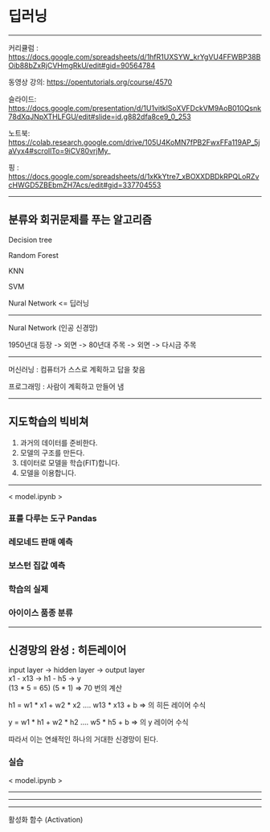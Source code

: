 # 딥러닝
---

커리큘럼 : https://docs.google.com/spreadsheets/d/1hfR1UXSYW_krYgVU4FFWBP38BOib88bZxRjCVHmgRkU/edit#gid=90564784

동영상 강의: https://opentutorials.org/course/4570

슬라이드: https://docs.google.com/presentation/d/1U1vitklSoXVFDckVM9AoB010Qsnk78dXqJNpXTHLFGU/edit#slide=id.g882dfa8ce9_0_253

노트북: https://colab.research.google.com/drive/105U4KoMN7fPB2FwxFFa119AP_5jaVyx4#scrollTo=9iCV80vrjMy_

핑 : https://docs.google.com/spreadsheets/d/1xKkYtre7_xBOXXDBDkRPQLoRZvcHWGD5ZBEbmZH7Acs/edit#gid=337704553

---

## 분류와 회귀문제를 푸는 알고리즘

Decision tree 

Random Forest

KNN

SVM

Nural Network <= 딥러닝

---

Nural Network (인공 신경망) 

1950년대 등장 -> 외면 -> 80년대 주목 -> 외면 -> 다시금 주목

---

머신러닝 : 컴퓨터가 스스로 계획하고 답을 찾음

프로그래밍 : 사람이 계획하고 만들어 냄

---

## 지도학습의 빅비쳐

1. 과거의 데이터를 준비한다.
2. 모델의 구조를 만든다.
3. 데이터로 모델을 학습(FIT)합니다.
4. 모델을 이용합니다.

---
< model.ipynb >

### 표를 다루는 도구 Pandas

### 레모네드 판매 예측

### 보스턴 집값 예측

### 학습의 실제

### 아이이스 품종 분류

---

## 신경망의 완성 : 히든레이어

input layer -> hidden layer -> output layer  
  x1 - x13  ->   h1 - h5    ->     y  
       (13 * 5 = 65)       (5 * 1)     => 70 번의 계산

h1 = w1 * x1 + w2 * x2 .... w13 * x13 + b   => 의 히든 레이어 수식

y = w1 * h1 + w2 * h2 .... w5 * h5 + b => 의 y 레이어 수식

따라서 이는 연쇄적인 하나의 거대한 신경망이 된다.

### 실습

< model.ipynb >

---


---

---

활성화 함수 (Activation)








